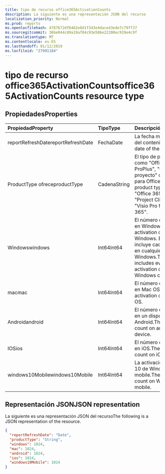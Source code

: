 ```yaml
---
title: tipo de recurso office365ActivationCounts
description: La siguiente es una representación JSON del recurso
localization_priority: Normal
ms.prod: reports
ms.openlocfilehash: 4787672df6462e8d1f343e4dace43ede7c79ff37
ms.sourcegitcommit: 36be044c89a19af84c93e586e22200ec919e4c9f
ms.translationtype: MT
ms.contentlocale: es-ES
ms.lasthandoff: 01/12/2019
ms.locfileid: "27991184"
---
```

# <a name="office365activationcounts-resource-type"></a><span data-ttu-id="55b21-103">tipo de recurso office365ActivationCounts</span><span class="sxs-lookup"><span data-stu-id="55b21-103">office365ActivationCounts resource type</span></span>

## <a name="properties"></a><span data-ttu-id="55b21-104">Propiedades</span><span class="sxs-lookup"><span data-stu-id="55b21-104">Properties</span></span>

| <span data-ttu-id="55b21-105">Propiedad</span><span class="sxs-lookup"><span data-stu-id="55b21-105">Property</span></span>          | <span data-ttu-id="55b21-106">Tipo</span><span class="sxs-lookup"><span data-stu-id="55b21-106">Type</span></span>   | <span data-ttu-id="55b21-107">Descripción</span><span class="sxs-lookup"><span data-stu-id="55b21-107">Description</span></span>                              |
| :---------------- | :----- | ---------------------------------------- |
| <span data-ttu-id="55b21-108">reportRefreshDate</span><span class="sxs-lookup"><span data-stu-id="55b21-108">reportRefreshDate</span></span> | <span data-ttu-id="55b21-109">Fecha</span><span class="sxs-lookup"><span data-stu-id="55b21-109">Date</span></span>   | <span data-ttu-id="55b21-110">La fecha más reciente del contenido.</span><span class="sxs-lookup"><span data-stu-id="55b21-110">The latest date of the content.</span></span>          |
| <span data-ttu-id="55b21-111">ProductType ofrece</span><span class="sxs-lookup"><span data-stu-id="55b21-111">productType</span></span>       | <span data-ttu-id="55b21-112">Cadena</span><span class="sxs-lookup"><span data-stu-id="55b21-112">String</span></span> | <span data-ttu-id="55b21-113">El tipo de producto, como "Office 365 ProPlus", "Cliente del proyecto" o "Visio Pro para Office 365".</span><span class="sxs-lookup"><span data-stu-id="55b21-113">The product type, such as "Office 365 ProPlus", "Project Client", or "Visio Pro for Office 365".</span></span> |
| <span data-ttu-id="55b21-114">Windows</span><span class="sxs-lookup"><span data-stu-id="55b21-114">windows</span></span>           | <span data-ttu-id="55b21-115">Int64</span><span class="sxs-lookup"><span data-stu-id="55b21-115">Int64</span></span>  | <span data-ttu-id="55b21-116">El número de activación en Windows.</span><span class="sxs-lookup"><span data-stu-id="55b21-116">The activation count on Windows.</span></span> <span data-ttu-id="55b21-117">Este número incluye cada activación en cualquier equipo de Windows.</span><span class="sxs-lookup"><span data-stu-id="55b21-117">This number includes every activation on any Windows computer.</span></span> |
| <span data-ttu-id="55b21-118">mac</span><span class="sxs-lookup"><span data-stu-id="55b21-118">mac</span></span>               | <span data-ttu-id="55b21-119">Int64</span><span class="sxs-lookup"><span data-stu-id="55b21-119">Int64</span></span>  | <span data-ttu-id="55b21-120">El número de activación en Mac OS.</span><span class="sxs-lookup"><span data-stu-id="55b21-120">The activation count on Mac OS.</span></span>          |
| <span data-ttu-id="55b21-121">Android</span><span class="sxs-lookup"><span data-stu-id="55b21-121">android</span></span>           | <span data-ttu-id="55b21-122">Int64</span><span class="sxs-lookup"><span data-stu-id="55b21-122">Int64</span></span>  | <span data-ttu-id="55b21-123">El número de activación en un dispositivo Android.</span><span class="sxs-lookup"><span data-stu-id="55b21-123">The activation count on an Android device.</span></span>  |
| <span data-ttu-id="55b21-124">IOS</span><span class="sxs-lookup"><span data-stu-id="55b21-124">ios</span></span>               | <span data-ttu-id="55b21-125">Int64</span><span class="sxs-lookup"><span data-stu-id="55b21-125">Int64</span></span>  | <span data-ttu-id="55b21-126">El número de activación en iOS.</span><span class="sxs-lookup"><span data-stu-id="55b21-126">The activation count on iOS.</span></span>             |
| <span data-ttu-id="55b21-127">windows10Mobile</span><span class="sxs-lookup"><span data-stu-id="55b21-127">windows10Mobile</span></span>   | <span data-ttu-id="55b21-128">Int64</span><span class="sxs-lookup"><span data-stu-id="55b21-128">Int64</span></span>  | <span data-ttu-id="55b21-129">La activación contar en 10 de Windows mobile.</span><span class="sxs-lookup"><span data-stu-id="55b21-129">The activation count on Windows 10 mobile.</span></span> |

## <a name="json-representation"></a><span data-ttu-id="55b21-130">Representación JSON</span><span class="sxs-lookup"><span data-stu-id="55b21-130">JSON representation</span></span>

<span data-ttu-id="55b21-131">La siguiente es una representación JSON del recurso</span><span class="sxs-lookup"><span data-stu-id="55b21-131">The following is a JSON representation of the resource.</span></span>

<!-- {
  "blockType": "resource",
  "@odata.type": "microsoft.graph.office365ActivationCounts"
} -->

```json
{
  "reportRefreshDate": "Date", 
  "productType": "String", 
  "windows": 1024, 
  "mac": 1024, 
  "android": 1024, 
  "ios": 1024, 
  "windows10Mobile": 1024
}
```
